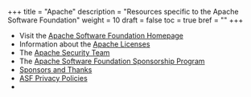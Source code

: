 +++
title = "Apache"
description = "Resources specific to the Apache Software Foundation"
weight = 10
draft = false
toc = true
bref = ""
+++

* Visit the [Apache Software Foundation Homepage](https://apache.org)
* Information about the [Apache Licenses](https://www.apache.org/licenses/)
* The [Apache Security Team](https://www.apache.org/security/)
* The [Apache Software Foundation Sponsorship Program](https://www.apache.org/foundation/sponsorship.html)
* [Sponsors and Thanks](https://www.apache.org/foundation/thanks.html)
* [ASF Privacy Policies](https://privacy.apache.org/policies/privacy-policy-public.html)
* <a class="acevent" data-format="wide"></a>

